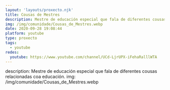 ```yaml
---
layout: 'layouts/proxecto.njk'
title: Cousas de Mestres
description: Mestre de educación especial que fala de diferentes cousas relacionadas coa educación.
img: /img/comunidade/Cousas_de_Mestres.webp
date: 2020-09-28 19:08:44
platform: youtube
type: proxecto
tags:
  - youtube
redes:
  youtube: https://www.youtube.com/channel/UCd-LjrUPX-iFehaRalllWTA
---
```

description: Mestre de educación especial que fala de diferentes cousas relacionadas coa educación.
img: /img/comunidade/Cousas_de_Mestres.webp
